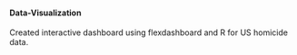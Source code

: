 #### Data-Visualization
Created interactive dashboard using flexdashboard and R for US homicide data.
